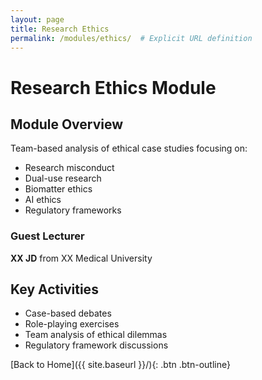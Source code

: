 ```yaml
---
layout: page
title: Research Ethics
permalink: /modules/ethics/  # Explicit URL definition
---
```


# Research Ethics Module

## Module Overview
Team-based analysis of ethical case studies focusing on:
- Research misconduct
- Dual-use research
- Biomatter ethics
- AI ethics
- Regulatory frameworks

### Guest Lecturer
**XX JD** from XX Medical University

## Key Activities
- Case-based debates
- Role-playing exercises
- Team analysis of ethical dilemmas
- Regulatory framework discussions

[Back to Home]({{ site.baseurl }}/){: .btn .btn-outline}
